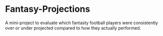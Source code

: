 # Fantasy-Projections
A mini-project to evaluate which fantasty football players were consistently over or under projected compared to how they actually performed.
